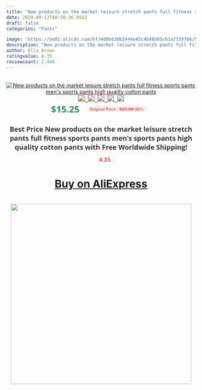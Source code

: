 ```yaml
---
title: "New products on the market leisure stretch pants full fitness sports pants men's sports pants high quality cotton pants"
date: 2020-08-13T08:50:36.892Z
draft: false
categories: "Pants"

image: "https://ae01.alicdn.com/kf/Hd0b638b3444e43c4b48b05c61a7339766/New-products-on-the-market-leisure-stretch-pants-full-fitness-sports-pants-men-s-sports-pants.jpg"
description: "New products on the market leisure stretch pants full fitness sports pants men's sports pants high quality cotton pants"
author: Ella Brown
ratingvalue: 4.35
reviewcount: 2.444
---
```

<br>
<div style="text-align: center;">
<a href="https://s.click.aliexpress.com/e/_AgCIzB" target="_blank" rel="nofollow noopener noreferrer"><img alt="New products on the market leisure stretch pants full fitness sports pants men's sports pants high quality cotton pants" class="magnifier-image" src="https://ae01.alicdn.com/kf/Hd0b638b3444e43c4b48b05c61a7339766/New-products-on-the-market-leisure-stretch-pants-full-fitness-sports-pants-men-s-sports-pants.jpg_640x640.jpg">
<br>
<img style="border:1px solid salmon" src="https://ae01.alicdn.com/kf/Hd0b638b3444e43c4b48b05c61a7339766/New-products-on-the-market-leisure-stretch-pants-full-fitness-sports-pants-men-s-sports-pants.jpg_120x120.jpg">&nbsp;&nbsp;<img style="border:1px solid salmon" src="https://ae01.alicdn.com/kf/Hcb335ac9c22a441e9700aa192d64d97e3/New-products-on-the-market-leisure-stretch-pants-full-fitness-sports-pants-men-s-sports-pants.jpg_120x120.jpg">&nbsp;&nbsp;<img style="border:1px solid salmon" src="https://ae01.alicdn.com/kf/H53e2f61e1062499b9b637d66a3fb33c5t/New-products-on-the-market-leisure-stretch-pants-full-fitness-sports-pants-men-s-sports-pants.jpg_120x120.jpg">&nbsp;&nbsp;<img style="border:1px solid salmon" src="https://ae01.alicdn.com/kf/Hea16d89a72aa410bb7f67cef4967db86O/New-products-on-the-market-leisure-stretch-pants-full-fitness-sports-pants-men-s-sports-pants.jpg_120x120.jpg">&nbsp;&nbsp;<img style="border:1px solid salmon" src="https://ae01.alicdn.com/kf/H7609a99624d14f9a97dc0eaa2f3a59f5v/New-products-on-the-market-leisure-stretch-pants-full-fitness-sports-pants-men-s-sports-pants.jpg_120x120.jpg"></a></div><br0>
<div style="text-align: center;"><span style="background-color: white; border: 0px; box-sizing: border-box; color: seagreen; display: inline-block; font-family: &quot;open sans&quot; , &quot;arial&quot; , &quot;helvetica&quot; , sans-serif , &quot;heiti&quot;; font-size: 24px; font-stretch: inherit; font-weight: 700; line-height: inherit; margin: 0px 10px 0px 0px; padding: 0px; vertical-align: middle;">$15.25 </span>
<span style="background: rgb(255 , 241 , 241); border-radius: 3px; border: 0px; box-sizing: border-box; color: #ff4747; display: inline-block; font-family: inherit; font-size: 12px; font-stretch: inherit; font-style: inherit; font-variant: inherit; font-weight: 600; line-height: inherit; margin: 0px; padding: 2px 5px; transform: scale(0.9); vertical-align: middle;">Original Price : <b style="text-decoration: line-through;">$25.00 </b> 39%&nbsp;&nbsp;</span></div>
<h1 style="color: #333333; display: inline-block; font-family: &quot;open sans&quot; , &quot;arial&quot; , &quot;helvetica&quot; , sans-serif , &quot;heiti&quot;; font-size: 18px; font-stretch: inherit; font-weight: 700; text-align: center;">Best Price New products on the market leisure stretch pants full fitness sports pants men's sports pants high quality cotton pants with Free Worldwide Shipping!</h1>
<div style="color: #ff4747; text-align: center;">
<img src="https://4.bp.blogspot.com/-M0ZcTcb-5uY/XleCXlxnR4I/AAAAAAAAAEc/OrjgMkXV1oMQFaCRZj5HQwOCBcu3w1FegCPcBGAYYCw/s1600/star.png" style="height: 15px;">&nbsp;<b>4.35</b></div>
<div class="button_cont" align="center"><a class="buynow_a" href="https://s.click.aliexpress.com/e/_AgCIzB" target="_blank" rel="nofollow noopener noreferrer"><H1>Buy on AliExpress</H1></a></div><br>
<div class="separator" style="clear: both; text-align: center;">
<img src="https://lh3.googleusercontent.com/-pTy5HemUv9M/XlePHvY0dAI/AAAAAAAAAE4/0nX5iRUoIWY8eMW9Dpxeirr157OZliDIgCLcBGAsYHQ/s1600/badge.gif" width="480">
</div>
